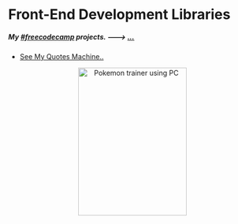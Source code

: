 <h1>Front-End Development Libraries</h1>
<h5>My <a href="https://www.freecodecamp.org">#freecodecamp</a> projects. ---> <a href="">...</a></h5>

* <a href="https://codepen.io/maxogod/pen/OJwpPKr?editors=1010">See My Quotes Machine..</a>

<div align="center">
  <img src="https://i.pinimg.com/originals/86/70/c4/8670c4da3a580725b13a12ac86808bce.png" width="220px" height="300" alt="Pokemon trainer using PC">
</div>
